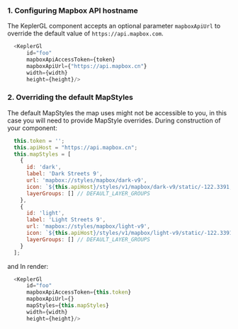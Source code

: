 ### 1. Configuring Mapbox API hostname
The KeplerGL component accepts an optional parameter `mapboxApiUrl` to override the default value of `https://api.mapbox.com`.

```js
  <KeplerGl
      id="foo"
      mapboxApiAccessToken={token}
      mapboxApiUrl={"https://api.mapbox.cn"}
      width={width}
      height={height}/>
```

### 2. Overriding the default MapStyles
The default MapStyles the map uses might not be accessible to you, in this case you will need to provide MapStyle overrides. During construction of your component:
```js
  this.token = '';
  this.apiHost = "https://api.mapbox.cn";
  this.mapStyles = [
    {
      id: 'dark',
      label: 'Dark Streets 9',
      url: 'mapbox://styles/mapbox/dark-v9',
      icon: `${this.apiHost}/styles/v1/mapbox/dark-v9/static/-122.3391,37.7922,9.19,0,0/400x300?access_token=${this.token}&logo=false&attribution=false`,
      layerGroups: [] // DEFAULT_LAYER_GROUPS
    },
    {
      id: 'light',
      label: 'Light Streets 9',
      url: 'mapbox://styles/mapbox/light-v9',
      icon: `${this.apiHost}/styles/v1/mapbox/light-v9/static/-122.3391,37.7922,9.19,0,0/400x300?access_token=${this.token}&logo=false&attribution=false`,
      layerGroups: [] // DEFAULT_LAYER_GROUPS
    }
  ];
```

and In render:
```js
  <KeplerGl
      id="foo"
      mapboxApiAccessToken={this.token}
      mapboxApiUrl={}
      mapStyles={this.mapStyles}
      width={width}
      height={height}/>
```
